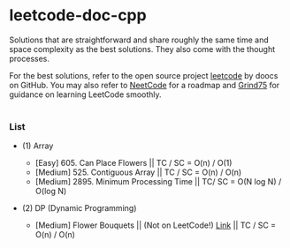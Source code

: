 # leetcode-doc-cpp
Solutions that are straightforward and share roughly the same time and space complexity as the best solutions. They also come with the thought processes.

For the best solutions, refer to the open source project <a href="https://github.com/doocs/leetcode/tree/main/solution">leetcode</a> by doocs on GitHub. You may also refer to <a href="https://neetcode.io/">NeetCode</a> for a roadmap and <a href="https://www.techinterviewhandbook.org/grind75">Grind75</a> for guidance on learning LeetCode smoothly.
<br><br>

### List 

- (1) Array
  - [Easy] 605. Can Place Flowers  ||  TC / SC = O(n) / O(1)
  - [Medium] 525. Contiguous Array  ||  TC / SC = O(n) / O(n)
  - [Medium] 2895. Minimum Processing Time  ||  TC/ SC = O(N log N) / O(log N)

- (2) DP (Dynamic Programming)
  - [Medium] Flower Bouquets || (Not on LeetCode!) [Link](https://leetcode.com/discuss/interview-question/365425/coinlist-oa-2019-nuclear-rods) || TC / SC = O(n) / O(n)
